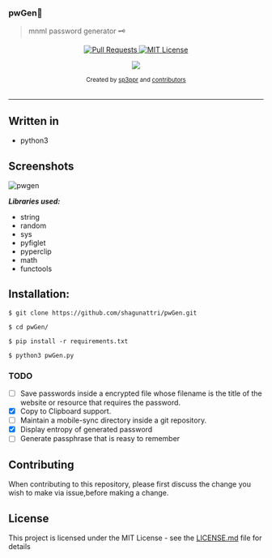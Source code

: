 ### pwGen🔐

> mnml password generator 🗝



<p align="center">
  <a href="https://github.com/shagunattri/pwgen/pulls">
    <img src="https://img.shields.io/badge/PRs-welcome-brightgreen.svg?longCache=true" alt="Pull Requests">
  </a>
  <a href="LICENSE">
    <img src="https://img.shields.io/badge/License-MIT-lightgrey.svg?longCache=true" alt="MIT License">
  </a>
</p>

<p align="center">
  <a href="https://twitter.com/sp3ppr" target="_blank">
    <img src="https://img.shields.io/twitter/follow/sp3ppr.svg?logo=twitter">
  </a>
</p>

<div align="center">
  <sub>Created by
  <a href="https://twitter.com/sp3ppr">sp3ppr</a> and
  <a href="https://github.com/shagunattri/pwGen/graphs/contributors">contributors</a>
</div>

<br>

****


## Written in
- python3



## Screenshots
![pwgen](https://user-images.githubusercontent.com/29366864/81680839-63838380-9471-11ea-8569-52d7d91374c3.png)


***Libraries used:***
- string
- random
- sys
- pyfiglet
- pyperclip
- math
- functools



## Installation:
```console
$ git clone https://github.com/shagunattri/pwGen.git

$ cd pwGen/

$ pip install -r requirements.txt

$ python3 pwGen.py
```

### TODO
- [ ] Save passwords inside a encrypted file whose filename is the title of the website or resource that requires the password.
- [x] Copy to Clipboard support.
- [ ] Maintain a mobile-sync directory inside a git repository.
- [x] Display entropy of generated password
- [ ] Generate passphrase that is reasy to remember

## Contributing

When contributing to this repository, please first discuss the change you wish to make via issue,before making a change.


## License

This project is licensed under the MIT License - see the [LICENSE.md](LICENSE) file for details

